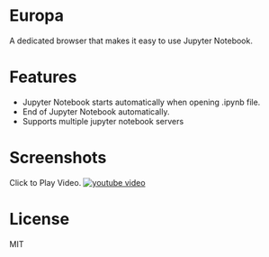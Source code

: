 # Europa
A dedicated browser that makes it easy to use Jupyter Notebook.

# Features
- Jupyter Notebook starts automatically when opening .ipynb file.
- End of Jupyter Notebook automatically.
- Supports multiple jupyter notebook servers

# Screenshots
Click to Play Video.
[![youtube video](https://img.youtube.com/vi/mlzYcUkdST4/0.jpg)](http://www.youtube.com/watch?v=mlzYcUkdST4)

# License
MIT
